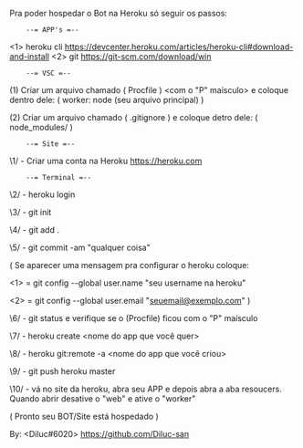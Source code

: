 Pra poder hospedar o Bot na Heroku só seguir os passos:

        --= APP's =--

<1> heroku cli <https://devcenter.heroku.com/articles/heroku-cli#download-and-install>
<2> git <https://git-scm.com/download/win>

        --= VSC =--
    
(1) Criar um arquivo chamado ( Procfile ) <com o "P" maísculo> e coloque dentro dele: ( worker: node (seu arquivo principal) )

(2) Criar um arquivo chamado ( .gitignore ) e coloque detro dele: ( node_modules/ )

        --= Site =--

\1/ - Criar uma conta na Heroku <https://heroku.com>

        --= Terminal =--

\2/ - heroku login

\3/ - git init

\4/ - git add .

\5/ - git commit -am "qualquer coisa"

( Se aparecer uma mensagem pra configurar o heroku coloque: 

<1> = git config --global user.name "seu username na heroku"

<2> = git config --global user.email "seuemail@exemplo.com" )


\6/ - git status e verifique se o (Procfile) ficou com o "P" maísculo
        
        
\7/ - heroku create <nome do app que você quer>

\8/ - heroku git:remote -a <nome do app que você criou>

\9/ - git push heroku master

\10/ - vá no site da heroku, abra seu APP e depois abra a aba resoucers. Quando abrir desative o "web" e ative o "worker"

( Pronto seu BOT/Site está hospedado )

By: <Diluc#6020> <https://github.com/Diluc-san>
